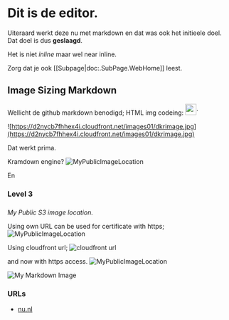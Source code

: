 # Dit is de editor.

Uiteraard werkt deze nu met markdown en dat was ook het initieele doel. Dat doel is dus **geslaagd**.

Het is niet _inline_ maar wel near inline.

Zorg dat je ook [[Subpage|doc:.SubPage.WebHome]] leest.

## Image Sizing Markdown

Wellicht de github markdown benodigd; HTML img codeing: 
<img src="https://d2nycb7fhhex4i.cloudfront.net/images01/dkrimage.jpg" width=25>` 


![https://d2nycb7fhhex4i.cloudfront.net/images01/dkrimage.jpg](https://d2nycb7fhhex4i.cloudfront.net/images01/dkrimage.jpg)

Dat werkt prima.

Kramdown engine? ![MyPublicImageLocation](https://storage001.public62818.s3-eu-west-1.amazonaws.com/images01/dkrimage.jpg)

En

### Level 3

###  

_My Public S3 image location._

Using own URL can be used for certificate with https; ![MyPublicImageLocation](https://storage001.public62818.s3-eu-west-1.amazonaws.com/images01/dkrimage.jpg)

Using cloudfront url; ![cloudfront url](https://d2nycb7fhhex4i.cloudfront.net/images01/dkrimage.jpg)

and now with https access. ![MyPublicImageLocation](https://storage001.public62818.s3-eu-west-1.amazonaws.com/images01/dkrimage.jpg)

![My Markdown Image](https://www.nu.nl/static/img/atoms/images/logos/nu_logo.svg)

### URLs

* [nu.nl](https:///www.nu.nl)
<!--stackedit_data:
eyJoaXN0b3J5IjpbLTE0NTIzNjEsMTA0NjY4MTc3M119
-->